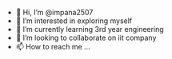 - 👋 Hi, I’m @impana2507
- 👀 I’m interested in exploring myself 
- 🌱 I’m currently learning 3rd year engineering 
- 💞️ I’m looking to collaborate on iit company
- 📫 How to reach me ...

<!---
impana2507/impana2507 is a ✨ special ✨ repository because its `README.md` (this file) appears on your GitHub profile.
You can click the Preview link to take a look at your changes.
--->
